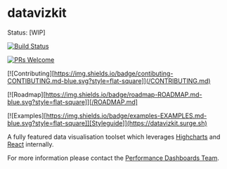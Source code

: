 # datavizkit 

Status: [WIP]


[![Build Status](https://travis-ci.org/govau/datavizkit.svg?branch=master)](https://travis-ci.org/govau/datavizkit)

[![PRs Welcome](https://img.shields.io/badge/PRs-welcome-brightgreen.svg?style=flat-square)](http://makeapullrequest.com) 


[![Contributing][https://img.shields.io/badge/contibuting-CONTIBUTING.md-blue.svg?style=flat-square]](/CONTRIBUTING.md)

[![Roadmap][https://img.shields.io/badge/roadmap-ROADMAP.md-blue.svg?style=flat-square]][/ROADMAP.md] 

[![Examples][https://img.shields.io/badge/examples-EXAMPLES.md-blue.svg?style=flat-square]][Styleguide]](https://datavizkit.surge.sh)


A fully featured data visualisation toolset which leverages [Highcharts](http://www.highcharts.com/) and [React](https://facebook.github.io/react/) internally.

For more information please contact the [Performance Dashboards Team](mailto:performance-dashboard@digital.gov.au).
